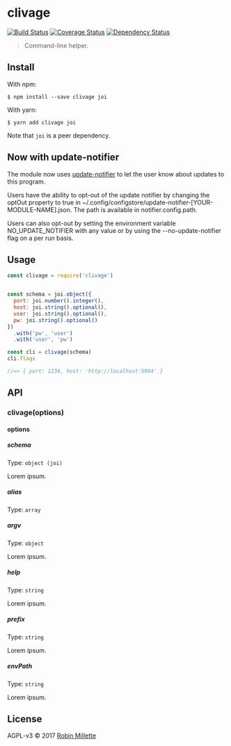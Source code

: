# clivage
[![Build Status](https://travis-ci.org/millette/clivage.svg?branch=master)](https://travis-ci.org/millette/clivage)
[![Coverage Status](https://coveralls.io/repos/github/millette/clivage/badge.svg?branch=master)](https://coveralls.io/github/millette/clivage?branch=master)
[![Dependency Status](https://gemnasium.com/badges/github.com/millette/clivage.svg)](https://gemnasium.com/github.com/millette/clivage)
> Command-line helper.

## Install
With npm:

```
$ npm install --save clivage joi
```

With yarn:

```
$ yarn add clivage joi
```

Note that ```joi``` is a peer dependency.

## Now with update-notifier
The module now uses [update-notifier][] to let the user know about updates to this program.

Users have the ability to opt-out of the update notifier by changing
the optOut property to true in ~/.config/configstore/update-notifier-[YOUR-MODULE-NAME].json.
The path is available in notifier.config.path.

Users can also opt-out by setting the environment variable NO_UPDATE_NOTIFIER
with any value or by using the --no-update-notifier flag on a per run basis.

## Usage
```js
const clivage = require('clivage')


const schema = joi.object({
  port: joi.number().integer(),
  host: joi.string().optional(),
  user: joi.string().optional(),
  pw: joi.string().optional()
})
  .with('pw', 'user')
  .with('user', 'pw')

const cli = clivage(schema)
cli.flags

//=> { port: 1234, host: 'http://localhost:5984' }
```

## API
### clivage(options)

#### options
##### schema
Type: `object (joi)`

Lorem ipsum.

##### alias
Type: `array`

##### argv
Type: `object`

Lorem ipsum.

##### help
Type: `string`

Lorem ipsum.

##### prefix
Type: `string`

Lorem ipsum.

##### envPath
Type: `string`

Lorem ipsum.

## License
AGPL-v3 © 2017 [Robin Millette](http://robin.millette.info)

[update-notifier]: <https://github.com/yeoman/update-notifier>
